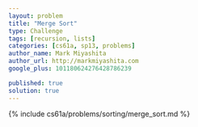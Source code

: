 ```yaml
---
layout: problem
title: "Merge Sort"
type: Challenge
tags: [recursion, lists]
categories: [cs61a, sp13, problems]
author_name: Mark Miyashita
author_url: http://markmiyashita.com
google_plus: 101180624276428786239

published: true
solution: true
---
```


{% include cs61a/problems/sorting/merge_sort.md %}